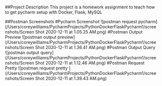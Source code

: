 ##Project Description
This project is a homework assignment to teach how to get pycharm setup with Docker, Flask, MySQL

##Postman Screenshots
#Pycharm Screenshot
![postman request pycharm](/Users/coreywilliams/PycharmProjects/PythonDockerFlaskPycharm1/screenshots/Screen Shot 2020-12-11 at 1.05.25 AM.png)
#Postman Output Preview
![postman output preview](/Users/coreywilliams/PycharmProjects/PythonDockerFlaskPycharm1/screenshots/Screen Shot 2020-12-11 at 1.36.41 AM.png)
#Postman Output Query
![postman output query](/Users/coreywilliams/PycharmProjects/PythonDockerFlaskPycharm1/screenshots/Screen Shot 2020-12-11 at 1.12.46 AM.png)
#Postman Request Pretty 
![postman request pretty ](/Users/coreywilliams/PycharmProjects/PythonDockerFlaskPycharm1/screenshots/Screen Shot 2020-12-11 at 1.39.43 AM.png)


